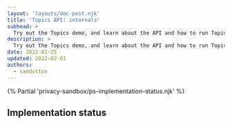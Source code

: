 ```yaml
---
layout: 'layouts/doc-post.njk'
title: 'Topics API: internals'
subhead: >
  Try out the Topics demo, and learn about the API and how to run Topics with flags or participate in an origin trial.
description: >
  Try out the Topics demo, and learn about the API and how to run Topics with flags or participate in an origin trial.
date: 2022-01-25
updated: 2022-02-01
authors:
  - samdutton
---
```


{% Partial 'privacy-sandbox/ps-implementation-status.njk' %}

## Implementation status